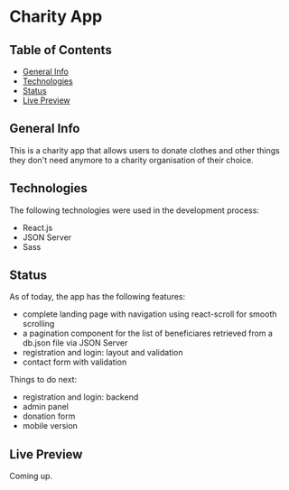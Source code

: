# Charity App

## Table of Contents
* [General Info](#general-info)
* [Technologies](#technologies)
* [Status](#status)
* [Live Preview](#live-preview)

## General Info
This is a charity app that allows users to donate clothes and other things they don't need anymore to a charity organisation of their choice.

## Technologies
The following technologies were used in the development process:
* React.js
* JSON Server
* Sass

## Status
As of today, the app has the following features:
* complete landing page with navigation using react-scroll for smooth scrolling
* a pagination component for the list of beneficiares retrieved from a db.json file via JSON Server
* registration and login: layout and validation
* contact form with validation

Things to do next:
* registration and login: backend
* admin panel
* donation form
* mobile version

## Live Preview
Coming up.
